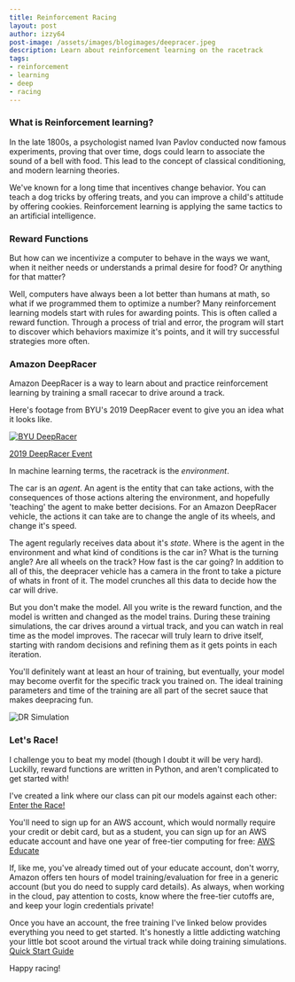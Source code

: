 ```yaml
---
title: Reinforcement Racing
layout: post
author: izzy64
post-image: /assets/images/blogimages/deepracer.jpeg
description: Learn about reinforcement learning on the racetrack
tags:
- reinforcement
- learning
- deep
- racing
---
```


### What is Reinforcement learning?

In the late 1800s, a psychologist named Ivan Pavlov conducted now famous experiments, proving that over time, dogs could learn to associate the sound of a bell with food. This lead to the concept of classical conditioning, and modern learning theories.

We've known for a long time that incentives change behavior. You can teach a dog tricks by offering treats, and you can improve a child's attitude by offering cookies. Reinforcement learning is applying the same tactics to an artificial intelligence. 

### Reward Functions

But how can we incentivize a computer to behave in the ways we want, when it neither needs or understands a primal desire for food? Or anything for that matter? 

Well, computers have always been a lot better than humans at math, so what if we programmed them to optimize a number? Many reinforcement learning models start with rules for awarding points. This is often called a reward function. Through a process of trial and error, the program will start to discover which behaviors maximize it's points, and it will try successful strategies more often. 

### Amazon DeepRacer

Amazon DeepRacer is a way to learn about and practice reinforcement learning by training a small racecar to drive around a track.  

Here's footage from BYU's 2019 DeepRacer event to give you an idea what it looks like.

[![BYU DeepRacer](https://img.youtube.com/vi/6yUcWqdQH5w/0.jpg)](https://youtu.be/6yUcWqdQH5w)

[2019 DeepRacer Event](https://youtu.be/6yUcWqdQH5w)

In machine learning terms, the racetrack is the *environment*. 

The car is an *agent*. An agent is the entity that can take actions, with the consequences of those actions altering the environment, and hopefully 'teaching' the agent to make better decisions. For an Amazon DeepRacer vehicle, the actions it can take are to change the angle of its wheels, and change it's speed. 

The agent regularly receives data about it's *state*. Where is the agent in the environment and what kind of conditions is the car in? What is the turning angle? Are all wheels on the track? How fast is the car going? In addition to all of this, the deepracer vehicle has a camera in the front to take a picture of whats in front of it. The model crunches all this data to decide how the car will drive. 

But you don't make the model. All you write is the reward function, and the model is written and changed as the model trains. During these training simulations, the car drives around a virtual track, and you can watch in real time as the model improves. The racecar will truly learn to drive itself, starting with random decisions and refining them as it gets points in each iteration. 

You'll definitely want at least an hour of training, but eventually, your model may become overfit for the specific track you trained on. The ideal training parameters and time of the training are all part of the secret sauce that makes deepracing fun.

![DR Simulation](/assets/images/blogimages/DRsimulation.png)

### Let's Race!

I challenge you to beat my model (though I doubt it will be very hard). Luckilly, reward functions are written in Python, and aren't complicated to get started with! 

I've created a link where our class can pit our models against each other:
[Enter the Race!](https://console.aws.amazon.com/deepracer/home#raceToken/g_Jv-1ZVQrynlcB1GgLPpg)

You'll need to sign up for an AWS account, which would normally require your credit or debit card, but as a student, you can sign up for an AWS educate account and have one year of free-tier computing for free:
[AWS Educate](https://www.awseducate.com/registration#APP_TYPE)

If, like me, you've already timed out of your educate account, don't worry, Amazon offers ten hours of model training/evaluation for free in a generic account (but you do need to supply card details). As always, when working in the cloud, pay attention to costs, know where the free-tier cutoffs are, and keep your login credentials private!

Once you have an account, the free training I've linked below provides everything you need to get started. It's honestly a little addicting watching your little bot scoot around the virtual track while doing training simulations.
[Quick Start Guide](https://www.aws.training/Details/eLearning?id=32143)

Happy racing!
